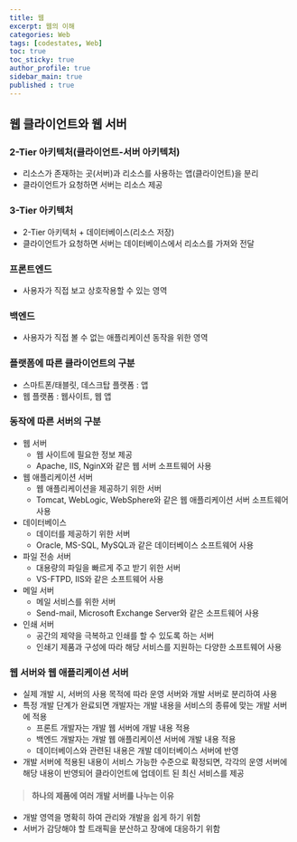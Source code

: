 ```yaml
---
title: 웹
excerpt: 웹의 이해
categories: Web
tags: [codestates, Web]
toc: true
toc_sticky: true
author_profile: true
sidebar_main: true
published : true
---
```

## 웹 클라이언트와 웹 서버

### 2-Tier 아키텍처(클라이언트-서버 아키텍처)
- 리소스가 존재하는 곳(서버)과 리소스를 사용하는 앱(클라이언트)을 분리
- 클라이언트가 요청하면 서버는 리소스 제공
### 3-Tier 아키텍처
- 2-Tier 아키텍처 + 데이터베이스(리소스 저장)
- 클라이언트가 요청하면 서버는 데이터베이스에서 리소스를 가져와 전달

### 프론트엔드
- 사용자가 직접 보고 상호작용할 수 있는 영역 
### 백엔드
- 사용자가 직접 볼 수 없는 애플리케이션 동작을 위한 영역

### 플랫폼에 따른 클라이언트의 구분
- 스마트폰/태블릿, 데스크탑 플랫폼 : 앱
- 웹 플랫폼 : 웹사이트, 웹 앱 
### 동작에 따른 서버의 구분
- 웹 서버 
  - 웹 사이트에 필요한 정보 제공
  - Apache, IIS, NginX와 같은 웹 서버 소프트웨어 사용
- 웹 애플리케이션 서버
  - 웹 애플리케이션을 제공하기 위한 서버
  - Tomcat, WebLogic, WebSphere와 같은 웹 애플리케이션 서버 소프트웨어 사용
- 데이터베이스 
  - 데이터를 제공하기 위한 서버
  - Oracle, MS-SQL, MySQL과 같은 데이터베이스 소프트웨어 사용
- 파일 전송 서버
  - 대용량의 파일을 빠르게 주고 받기 위한 서버
  - VS-FTPD, IIS와 같은 소프트웨어 사용
- 메일 서버 
  - 메일 서비스를 위한 서버
  - Send-mail, Microsoft Exchange Server와 같은 소프트웨어 사용
- 인쇄 서버
  - 공간의 제약을 극복하고 인쇄를 할 수 있도록 하는 서버 
  - 인쇄기 제품과 구성에 따라 해당 서비스를 지원하는 다양한 소프트웨어 사용

### 웹 서버와 웹 애플리케이션 서버
- 실제 개발 시, 서버의 사용 목적에 따라 운영 서버와 개발 서버로 분리하여 사용
- 특정 개발 단계가 완료되면 개발자는 개발 내용을 서비스의 종류에 맞는 개발 서버에 적용
  - 프론트 개발자는 개발 웹 서버에 개발 내용 적용
  - 백엔드 개발자는 개발 웹 애플리케이션 서버에 개발 내용 적용
  - 데이터베이스와 관련된 내용은 개발 데이터베이스 서버에 반영
- 개발 서버에 적용된 내용이 서비스 가능한 수준으로 확정되면, 각각의 운영 서버에 해당 내용이 반영되어 클라이언트에 업데이트 된 최신 서비스를 제공

> #### 하나의 제품에 여러 개발 서버를 나누는 이유 
- 개발 영역을 명확히 하여 관리와 개발을 쉽게 하기 위함
- 서버가 감당해야 할 트래픽을 분산하고 장애에 대응하기 위함
